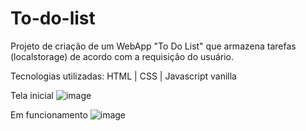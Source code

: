 # To-do-list
Projeto de criação de um WebApp "To Do List" que armazena tarefas (localstorage) de acordo com a requisição do usuário.

Tecnologias utilizadas: HTML | CSS | Javascript vanilla

Tela inicial
![image](https://user-images.githubusercontent.com/103969200/184240736-105fd9b5-ae33-4287-8b35-864346158e2a.png)

Em funcionamento
![image](https://user-images.githubusercontent.com/103969200/184241137-14839b3f-7556-4b85-85eb-054437e5303e.png)
